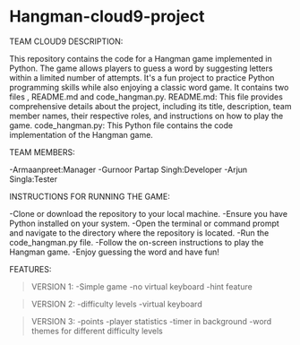 # Hangman-cloud9-project
TEAM CLOUD9
DESCRIPTION:

This repository contains the code for a Hangman game implemented in Python. The game allows players to guess a word by suggesting letters within a limited number of attempts. It's a fun project to practice Python programming skills while also enjoying a classic word game. It contains two files , README.md and code_hangman.py. README.md: This file provides comprehensive details about the project, including its title, description, team member names, their respective roles, and instructions on how to play the game. code_hangman.py: This Python file contains the code implementation of the Hangman game.

TEAM MEMBERS:

-Armaanpreet:Manager -Gurnoor Partap Singh:Developer -Arjun Singla:Tester

INSTRUCTIONS FOR RUNNING THE GAME:

-Clone or download the repository to your local machine. -Ensure you have Python installed on your system. -Open the terminal or command prompt and navigate to the directory where the repository is located. -Run the code_hangman.py file. -Follow the on-screen instructions to play the Hangman game. -Enjoy guessing the word and have fun!

FEATURES:
>VERSION 1:
-Simple game 
-no virtual keyboard
-hint feature

>VERSION 2:
-difficulty levels
-virtual keyboard

>VERSION 3:
-points
-player statistics
-timer in background
-word themes for different difficulty levels

